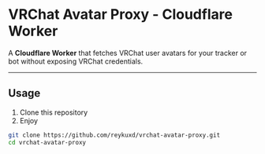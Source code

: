 # VRChat Avatar Proxy - Cloudflare Worker

A **Cloudflare Worker** that fetches VRChat user avatars for your tracker or bot without exposing VRChat credentials.

---

## Usage

1. Clone this repository
2. Enjoy

```bash
git clone https://github.com/reykuxd/vrchat-avatar-proxy.git
cd vrchat-avatar-proxy
